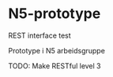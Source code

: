 N5-prototype
============

REST interface test

Prototype i N5 arbeidsgruppe

TODO: Make RESTful level 3
